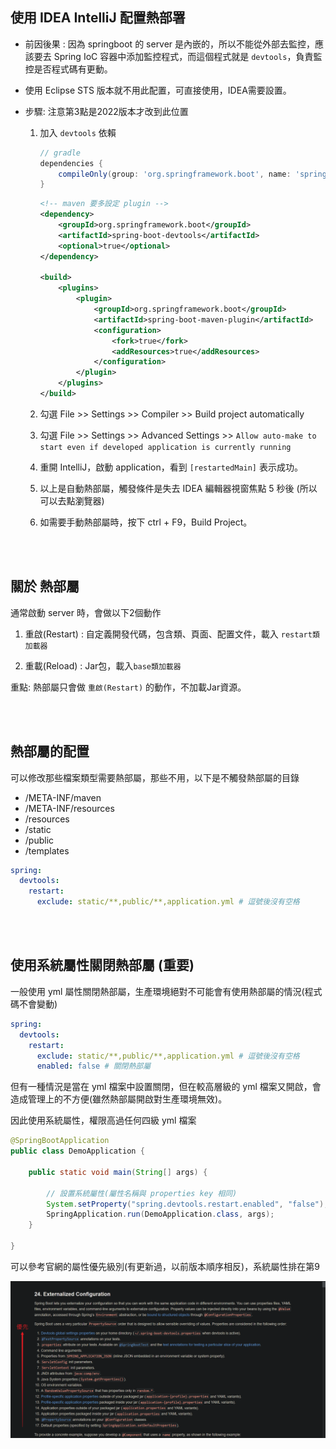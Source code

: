 ## 使用 IDEA IntelliJ 配置熱部署
* 前因後果 : 因為 springboot 的 server 是內嵌的，所以不能從外部去監控，應該要去 Spring IoC 容器中添加監控程式，而這個程式就是 `devtools`，負責監控是否程式碼有更動。

* 使用 Eclipse STS 版本就不用此配置，可直接使用，IDEA需要設置。

* 步驟: 注意第3點是2022版本才改到此位置

    1. 加入 `devtools` 依賴

        ```groovy
        // gradle
        dependencies {
            compileOnly(group: 'org.springframework.boot', name: 'spring-boot-devtools', version: '2.7.2')
        }
        ```
        ```xml
        <!-- maven 要多設定 plugin -->
        <dependency>
            <groupId>org.springframework.boot</groupId>
            <artifactId>spring-boot-devtools</artifactId>
            <optional>true</optional>
        </dependency>

        <build>
            <plugins>
                <plugin>
                    <groupId>org.springframework.boot</groupId>
                    <artifactId>spring-boot-maven-plugin</artifactId>
                    <configuration>
                        <fork>true</fork>
                        <addResources>true</addResources>
                    </configuration>
                </plugin>
            </plugins>
        </build>
        ```
    
    2. 勾選 File >> Settings >> Compiler >> Build project automatically

    3. 勾選 File >> Settings >> Advanced Settings >> `Allow auto-make to start even if developed application is currently running`

    4. 重開 IntelliJ，啟動 application，看到 `[restartedMain]` 表示成功。

    5. 以上是自動熱部屬，觸發條件是失去 IDEA 編輯器視窗焦點 5 秒後 (所以可以去點瀏覽器)

    6. 如需要手動熱部屬時，按下 ctrl + F9，Build Project。

<br/>

<br/>

## 關於 熱部屬
通常啟動 server 時，會做以下2個動作

1. 重啟(Restart) : 自定義開發代碼，包含類、頁面、配置文件，載入 `restart類加載器`

2. 重載(Reload) : Jar包，載入`base類加載器`

重點: 熱部屬只會做 `重啟(Restart)` 的動作，不加載Jar資源。

<br/>

<br/>

## 熱部屬的配置
可以修改那些檔案類型需要熱部屬，那些不用，以下是不觸發熱部屬的目錄
* /META-INF/maven
* /META-INF/resources
* /resources
* /static
* /public 
* /templates

```yml
spring: 
  devtools:
    restart:
      exclude: static/**,public/**,application.yml # 逗號後沒有空格
```

<br/>

<br/>

## 使用系統屬性關閉熱部屬 (重要)
一般使用 yml 屬性關閉熱部屬，生產環境絕對不可能會有使用熱部屬的情況(程式碼不會變動)
```yml
spring: 
  devtools:
    restart:
      exclude: static/**,public/**,application.yml # 逗號後沒有空格
      enabled: false # 關閉熱部屬
```

但有一種情況是當在 yml 檔案中設置關閉，但在較高層級的 yml 檔案又開啟，會造成管理上的不方便(雖然熱部屬開啟對生產環境無效)。

因此使用系統屬性，權限高過任何四級 yml 檔案
```java
@SpringBootApplication
public class DemoApplication {

    public static void main(String[] args) {

        // 設置系統屬性(屬性名稱與 properties key 相同)
        System.setProperty("spring.devtools.restart.enabled", "false");
        SpringApplication.run(DemoApplication.class, args);
    }
    
}
```

可以參考官網的屬性優先級別(有更新過，以前版本順序相反)，系統屬性排在第9

<img src="../../_image/Snipaste_2023-03-08_21-10-14.png">
